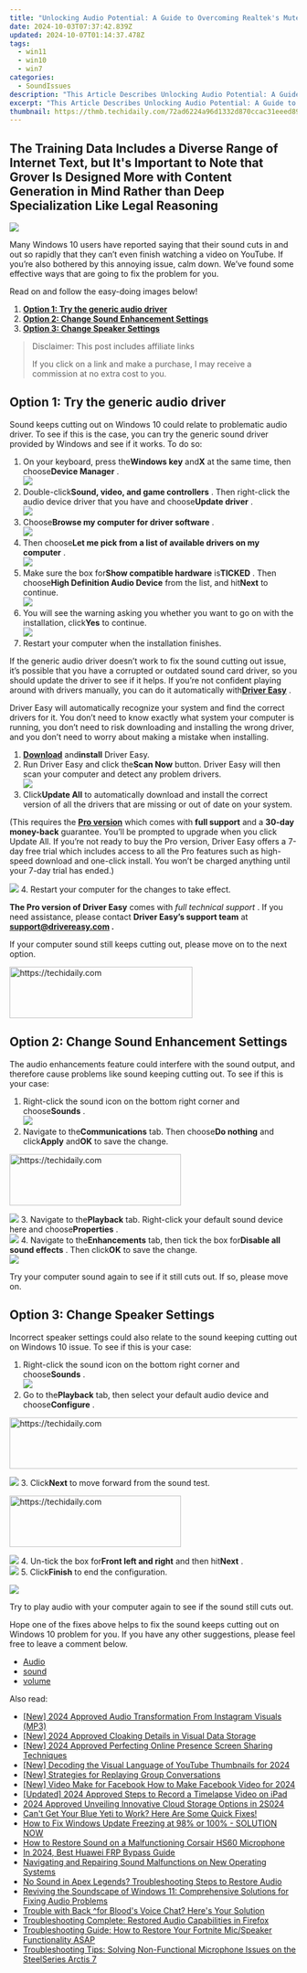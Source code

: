 ```yaml
---
title: "Unlocking Audio Potential: A Guide to Overcoming Realtek's Muted Digital Signal"
date: 2024-10-03T07:37:42.839Z
updated: 2024-10-07T01:14:37.478Z
tags:
  - win11
  - win10
  - win7
categories:
  - SoundIssues
description: "This Article Describes Unlocking Audio Potential: A Guide to Overcoming Realtek's Muted Digital Signal"
excerpt: "This Article Describes Unlocking Audio Potential: A Guide to Overcoming Realtek's Muted Digital Signal"
thumbnail: https://thmb.techidaily.com/72ad6224a96d1332d870ccac31eeed89a25da9895e91d61d746d246092f66e50.png
---
```


## The Training Data Includes a Diverse Range of Internet Text, but It's Important to Note that Grover Is Designed More with Content Generation in Mind Rather than Deep Specialization Like Legal Reasoning

![](https://images.drivereasy.com/wp-content/uploads/2017/06/img_594a25a314e33.png)

 Many Windows 10 users have reported saying that their sound cuts in and out so rapidly that they can’t even finish watching a video on YouTube. If you’re also bothered by this annoying issue, calm down. We’ve found some effective ways that are going to fix the problem for you.

Read on and follow the easy-doing images below!

1. [**Option 1: Try the generic audio driver**](https://tools.techidaily.com/drivereasy/download/)
2. [**Option 2: Change Sound Enhancement Settings**](https://tools.techidaily.com/drivereasy/download/)
3. [**Option 3: Change Speaker Settings**](https://tools.techidaily.com/drivereasy/download/)

>  Disclaimer: This post includes affiliate links
>
>  If you click on a link and make a purchase, I may receive a commission at no extra cost to you.
>

## Option 1: Try the generic audio driver

 Sound keeps cutting out on Windows 10 could relate to problematic audio driver. To see if this is the case, you can try the generic sound driver provided by Windows and see if it works. To do so:

1. On your keyboard, press the**Windows key** and**X** at the same time, then choose**Device Manager** .  
![](https://www.drivereasy.com/wp-content/uploads/2017/06/img_594a273f85c31.png)
2. Double-click**Sound, video, and game controllers** . Then right-click the audio device driver that you have and choose**Update driver** .  
![](https://www.drivereasy.com/wp-content/uploads/2017/06/img_594a27949ffeb.png)
3. Choose**Browse my computer for driver software** .  
![](https://www.drivereasy.com/wp-content/uploads/2017/06/img_594a28445c675.png)
4. Then choose**Let me pick from a list of available drivers on my computer** .  
![](https://www.drivereasy.com/wp-content/uploads/2017/06/img_594a286f3d5de.png)
5. Make sure the box for**Show compatible hardware** is**TICKED** . Then choose**High Definition Audio Device** from the list, and hit**Next** to continue.  
![](https://www.drivereasy.com/wp-content/uploads/2017/06/img_594a28cccfd3f.png)
6. You will see the warning asking you whether you want to go on with the installation, click**Yes** to continue.  
![](https://www.drivereasy.com/wp-content/uploads/2017/06/img_594a294398588.png)
7. Restart your computer when the installation finishes.

 If the generic audio driver doesn’t work to fix the sound cutting out issue, it’s possible that you have a corrupted or outdated sound card driver, so you should update the driver to see if it helps. If you’re not confident playing around with drivers manually, you can do it automatically with[**Driver Easy**](https://tools.techidaily.com/drivereasy/download/) .

 Driver Easy will automatically recognize your system and find the correct drivers for it. You don’t need to know exactly what system your computer is running, you don’t need to risk downloading and installing the wrong driver, and you don’t need to worry about making a mistake when installing.

1. **[Download](https://tools.techidaily.com/drivereasy/download/)**  and**install** Driver Easy.
2. Run Driver Easy and click the**Scan Now** button. Driver Easy will then scan your computer and detect any problem drivers.  
![](https://www.drivereasy.com/wp-content/uploads/2020/10/6_0_scan-now.jpg)
3. Click**Update All** to automatically download and install the correct version of all the drivers that are missing or out of date on your system.  

 (This requires the **[Pro version](https://tools.techidaily.com/drivereasy/download/)**  which comes with **full support**  and a **30-day money-back**  guarantee. You’ll be prompted to upgrade when you click Update All. If you’re not ready to buy the Pro version, Driver Easy offers a 7-day free trial which includes access to all the Pro features such as high-speed download and one-click install. You won’t be charged anything until your 7-day trial has ended.)  

![](https://www.drivereasy.com/wp-content/uploads/2024/05/Reaktek-audio.jpg)
4. Restart your computer for the changes to take effect.

**The Pro version of Driver Easy** comes with _full technical support_ . If you need assistance, please contact **Driver Easy’s support team** at **[support@drivereasy.com](https://tools.techidaily.com/drivereasy/download/) .**

 If your computer sound still keeps cutting out, please move on to the next option.

<!-- affiliate ads begin -->
<a href="https://aligracehair.sjv.io/c/5597632/2135401/19272" target="_top" id="2135401">
  <img src="//a.impactradius-go.com/display-ad/19272-2135401" border="0" alt="https://techidaily.com" width="320" height="90"/>
</a>
<img height="0" width="0" src="https://aligracehair.sjv.io/i/5597632/2135401/19272" style="position:absolute;visibility:hidden;" border="0" />
<!-- affiliate ads end -->

## Option 2: Change Sound Enhancement Settings

 The audio enhancements feature could interfere with the sound output, and therefore cause problems like sound keeping cutting out. To see if this is your case:

1. Right-click the sound icon on the bottom right corner and choose**Sounds** .  
![](https://www.drivereasy.com/wp-content/uploads/2017/06/img_594a2ac889f4b.png)
2. Navigate to the**Communications** tab. Then choose**Do nothing** and click**Apply** and**OK** to save the change.  

<!-- affiliate ads begin -->
<a href="https://united.elfm.net/c/5597632/2139557/4704" target="_top" id="2139557">
  <img src="//a.impactradius-go.com/display-ad/4704-2139557" border="0" alt="https://techidaily.com" width="300" height="90"/>
</a>
<img height="0" width="0" src="https://united.elfm.net/i/5597632/2139557/4704" style="position:absolute;visibility:hidden;" border="0" />
<!-- affiliate ads end -->

![](https://www.drivereasy.com/wp-content/uploads/2017/06/img_594a2b232ba88.png)
3. Navigate to the**Playback** tab. Right-click your default sound device here and choose**Properties** .  
![](https://www.drivereasy.com/wp-content/uploads/2017/06/img_594a2ea142d3d.png)
4. Navigate to the**Enhancements** tab, then tick the box for**Disable all sound effects** . Then click**OK** to save the change.  
![](https://www.drivereasy.com/wp-content/uploads/2017/06/img_594a2f2436ccd.png)

 Try your computer sound again to see if it still cuts out. If so, please move on.

## Option 3: Change Speaker Settings

 Incorrect speaker settings could also relate to the sound keeping cutting out on Windows 10 issue. To see if this is your case:

1. Right-click the sound icon on the bottom right corner and choose**Sounds** .  
![](https://www.drivereasy.com/wp-content/uploads/2017/06/img_594a2ac889f4b.png)
2. Go to the**Playback** tab, then select your default audio device and choose**Configure** .  

<!-- affiliate ads begin -->
<a href="https://appsumo.8odi.net/c/5597632/2118325/7443" target="_top" id="2118325">
  <img src="//a.impactradius-go.com/display-ad/7443-2118325" border="0" alt="https://techidaily.com" width="728" height="90"/>
</a>
<img height="0" width="0" src="https://appsumo.8odi.net/i/5597632/2118325/7443" style="position:absolute;visibility:hidden;" border="0" />
<!-- affiliate ads end -->

![](https://www.drivereasy.com/wp-content/uploads/2017/06/img_594a2fb513a1f.png)
3. Click**Next** to move forward from the sound test.  

<!-- affiliate ads begin -->
<a href="https://aligracehair.sjv.io/c/5597632/2080342/19272" target="_top" id="2080342">
  <img src="//a.impactradius-go.com/display-ad/19272-2080342" border="0" alt="https://techidaily.com" width="300" height="90"/>
</a>
<img height="0" width="0" src="https://aligracehair.sjv.io/i/5597632/2080342/19272" style="position:absolute;visibility:hidden;" border="0" />
<!-- affiliate ads end -->

![](https://www.drivereasy.com/wp-content/uploads/2017/06/img_594a30155c6c0.png)
4. Un-tick the box for**Front left and right** and then hit**Next** .  
![](https://www.drivereasy.com/wp-content/uploads/2017/06/img_594a30576b3ae.png)
5. Click**Finish** to end the configuration.  

![](https://www.drivereasy.com/wp-content/uploads/2017/06/img_594a30a107415.png)

 Try to play audio with your computer again to see if the sound still cuts out.

 Hope one of the fixes above helps to fix the sound keeps cutting out on Windows 10 problem for you. If you have any other suggestions, please feel free to leave a comment below.

* [Audio](https://tools.techidaily.com/drivereasy/download/)
* [sound](https://tools.techidaily.com/drivereasy/download/)
* [volume](https://tools.techidaily.com/drivereasy/download/)

<ins class="adsbygoogle"
     style="display:block"
     data-ad-format="autorelaxed"
     data-ad-client="ca-pub-7571918770474297"
     data-ad-slot="1223367746"></ins>

<ins class="adsbygoogle"
     style="display:block"
     data-ad-client="ca-pub-7571918770474297"
     data-ad-slot="8358498916"
     data-ad-format="auto"
     data-full-width-responsive="true"></ins>

<span class="atpl-alsoreadstyle">Also read:</span>
<div><ul>
<li><a href="https://instagram-video-files.techidaily.com/new-2024-approved-audio-transformation-from-instagram-visuals-mp3/"><u>[New] 2024 Approved Audio Transformation From Instagram Visuals (MP3)</u></a></li>
<li><a href="https://desktop-recording.techidaily.com/new-2024-approved-cloaking-details-in-visual-data-storage/"><u>[New] 2024 Approved Cloaking Details in Visual Data Storage</u></a></li>
<li><a href="https://facebook-video-files.techidaily.com/new-2024-approved-perfecting-online-presence-screen-sharing-techniques/"><u>[New] 2024 Approved Perfecting Online Presence Screen Sharing Techniques</u></a></li>
<li><a href="https://facebook-record-videos.techidaily.com/new-decoding-the-visual-language-of-youtube-thumbnails-for-2024/"><u>[New] Decoding the Visual Language of YouTube Thumbnails for 2024</u></a></li>
<li><a href="https://video-screen-grab.techidaily.com/new-strategies-for-replaying-group-conversations/"><u>[New] Strategies for Replaying Group Conversations</u></a></li>
<li><a href="https://facebook-video-content.techidaily.com/new-video-make-for-facebook-how-to-make-facebook-video-for-2024/"><u>[New] Video Make for Facebook How to Make Facebook Video for 2024</u></a></li>
<li><a href="https://screen-sharing-recording.techidaily.com/updated-2024-approved-steps-to-record-a-timelapse-video-on-ipad/"><u>[Updated] 2024 Approved Steps to Record a Timelapse Video on iPad</u></a></li>
<li><a href="https://some-skills.techidaily.com/2024-approved-unveiling-innovative-cloud-storage-options-in-2s024/"><u>2024 Approved Unveiling Innovative Cloud Storage Options in 2S024</u></a></li>
<li><a href="https://sound-issues.techidaily.com/1723015698223-cant-get-your-blue-yeti-to-work-here-are-some-quick-fixes/"><u>Can't Get Your Blue Yeti to Work? Here Are Some Quick Fixes!</u></a></li>
<li><a href="https://common-error.techidaily.com/1723209303466-how-to-fix-windows-update-freezing-at-98-or-100-solution-now/"><u>How to Fix Windows Update Freezing at 98% or 100% - SOLUTION NOW</u></a></li>
<li><a href="https://sound-issues.techidaily.com/how-to-restore-sound-on-a-malfunctioning-corsair-hs60-microphone/"><u>How to Restore Sound on a Malfunctioning Corsair HS60 Microphone</u></a></li>
<li><a href="https://android-frp.techidaily.com/in-2024-best-huawei-frp-bypass-guide-by-drfone-android/"><u>In 2024, Best Huawei FRP Bypass Guide</u></a></li>
<li><a href="https://sound-issues.techidaily.com/navigating-and-repairing-sound-malfunctions-on-new-operating-systems/"><u>Navigating and Repairing Sound Malfunctions on New Operating Systems</u></a></li>
<li><a href="https://sound-issues.techidaily.com/no-sound-in-apex-legends-troubleshooting-steps-to-restore-audio/"><u>No Sound in Apex Legends? Troubleshooting Steps to Restore Audio</u></a></li>
<li><a href="https://sound-issues.techidaily.com/reviving-the-soundscape-of-windows-11-comprehensive-solutions-for-fixing-audio-problems/"><u>Reviving the Soundscape of Windows 11: Comprehensive Solutions for Fixing Audio Problems</u></a></li>
<li><a href="https://sound-issues.techidaily.com/1723014887685-trouble-with-back-for-bloods-voice-chat-heres-your-solution/"><u>Trouble with Back ^for Blood's Voice Chat? Here's Your Solution</u></a></li>
<li><a href="https://sound-issues.techidaily.com/troubleshooting-complete-restored-audio-capabilities-in-firefox/"><u>Troubleshooting Complete: Restored Audio Capabilities in Firefox</u></a></li>
<li><a href="https://sound-issues.techidaily.com/troubleshooting-guide-how-to-restore-your-fortnite-micspeaker-functionality-asap/"><u>Troubleshooting Guide: How to Restore Your Fortnite Mic/Speaker Functionality ASAP</u></a></li>
<li><a href="https://sound-issues.techidaily.com/troubleshooting-tips-solving-non-functional-microphone-issues-on-the-steelseries-arctis-7/"><u>Troubleshooting Tips: Solving Non-Functional Microphone Issues on the SteelSeries Arctis 7</u></a></li>
</ul></div>

